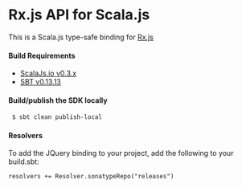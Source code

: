 Rx.js API for Scala.js
================================
This is a Scala.js type-safe binding for [Rx.js](http://reactivex.io/rxjs/)

<a name="build_requirements"></a>
#### Build Requirements

* [ScalaJs.io v0.3.x](https://github.com/ldaniels528/scalajs.io)
* [SBT v0.13.13](http://www.scala-sbt.org/download.html)

<a name="building_sdk"></a>
#### Build/publish the SDK locally

```bash
 $ sbt clean publish-local
```

<a name="resolvers"></a>
#### Resolvers

To add the JQuery binding to your project, add the following to your build.sbt:  

```   
resolvers += Resolver.sonatypeRepo("releases") 
```
